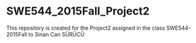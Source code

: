 # SWE544_2015Fall_Project2
This repository is created for the Project2 assigned in the class SWE544-2015Fall to Sinan Can SÜRÜCÜ
